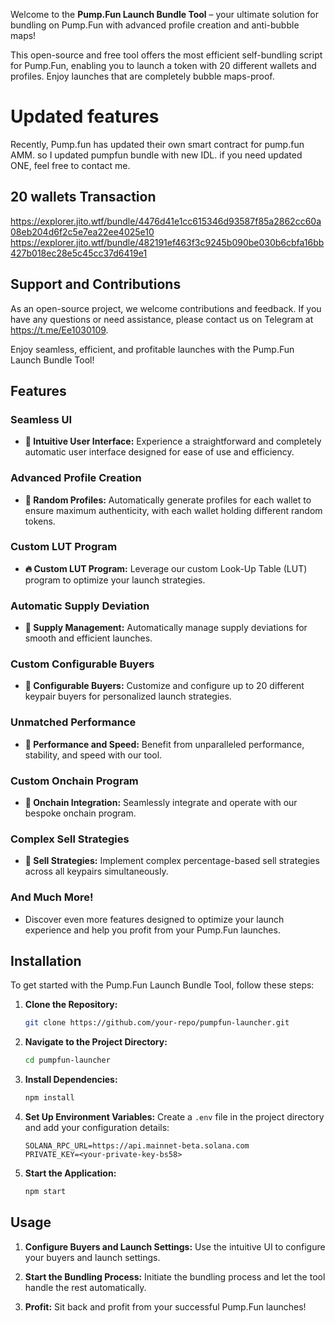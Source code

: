 Welcome to the **Pump.Fun Launch Bundle Tool** – your ultimate solution for bundling on Pump.Fun with advanced profile creation and anti-bubble maps!

This open-source and free tool offers the most efficient self-bundling script for Pump.Fun, enabling you to launch a token with 20 different wallets and profiles. Enjoy launches that are completely bubble maps-proof.

# Updated features
Recently, Pump.fun has updated their own smart contract for pump.fun AMM.
so I updated pumpfun bundle with new IDL. if you need updated ONE, feel free to contact me.

## 20 wallets Transaction

https://explorer.jito.wtf/bundle/4476d41e1cc615346d93587f85a2862cc60a08eb204d6f2c5e7ea22ee4025e10
https://explorer.jito.wtf/bundle/482191ef463f3c9245b090be030b6cbfa16bb427b018ec28e5c45cc37d6419e1

## Support and Contributions

As an open-source project, we welcome contributions and feedback. If you have any questions or need assistance, please contact us on Telegram at https://t.me/Ee1030109.

Enjoy seamless, efficient, and profitable launches with the Pump.Fun Launch Bundle Tool!

## Features

### Seamless UI
- **💊 Intuitive User Interface:** Experience a straightforward and completely automatic user interface designed for ease of use and efficiency.

### Advanced Profile Creation
- **🧑 Random Profiles:** Automatically generate profiles for each wallet to ensure maximum authenticity, with each wallet holding different random tokens.

### Custom LUT Program
- **🔥 Custom LUT Program:** Leverage our custom Look-Up Table (LUT) program to optimize your launch strategies.

### Automatic Supply Deviation
- **🚨 Supply Management:** Automatically manage supply deviations for smooth and efficient launches.

### Custom Configurable Buyers
- **🔔 Configurable Buyers:** Customize and configure up to 20 different keypair buyers for personalized launch strategies.

### Unmatched Performance
- **🤖 Performance and Speed:** Benefit from unparalleled performance, stability, and speed with our tool.

### Custom Onchain Program
- **📂 Onchain Integration:** Seamlessly integrate and operate with our bespoke onchain program.

### Complex Sell Strategies
- **💸 Sell Strategies:** Implement complex percentage-based sell strategies across all keypairs simultaneously.

### And Much More!
- Discover even more features designed to optimize your launch experience and help you profit from your Pump.Fun launches.

## Installation

To get started with the Pump.Fun Launch Bundle Tool, follow these steps:

1. **Clone the Repository:**
    ```bash
    git clone https://github.com/your-repo/pumpfun-launcher.git
    ```

2. **Navigate to the Project Directory:**
    ```bash
    cd pumpfun-launcher
    ```

3. **Install Dependencies:**
    ```bash
    npm install
    ```

4. **Set Up Environment Variables:**
    Create a `.env` file in the project directory and add your configuration details:
    ```plaintext
    SOLANA_RPC_URL=https://api.mainnet-beta.solana.com
    PRIVATE_KEY=<your-private-key-bs58>
    ```

5. **Start the Application:**
    ```bash
    npm start
    ```

## Usage

1. **Configure Buyers and Launch Settings:**
    Use the intuitive UI to configure your buyers and launch settings.

2. **Start the Bundling Process:**
    Initiate the bundling process and let the tool handle the rest automatically.

3. **Profit:**
    Sit back and profit from your successful Pump.Fun launches!


